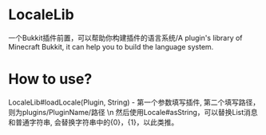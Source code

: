 # LocaleLib
一个Bukkit插件前置，可以帮助你构建插件的语言系统/A plugin's library of Minecraft Bukkit, it can help you to build the language system.
# How to use?
LocaleLib#loadLocale(Plugin, String) - 第一个参数填写插件, 第二个填写路径，则为plugins/PluginName/路径
\n
然后使用Locale#asString，可以替换List消息和普通字符串, 会替换字符串中的{0}，{1}，以此类推。

